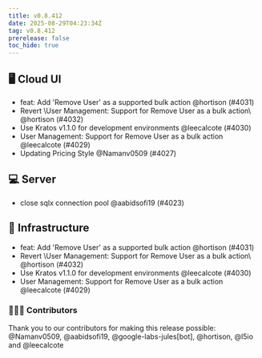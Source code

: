 ```yaml
---
title: v0.8.412
date: 2025-08-29T04:23:34Z
tag: v0.8.412
prerelease: false
toc_hide: true
---
```


## 🖥 Cloud UI

- feat: Add 'Remove User' as a supported bulk action @hortison (#4031)
- Revert \User Management: Support for Remove User as a bulk action\ @hortison (#4032)
- Use Kratos v1.1.0 for development environments @leecalcote (#4030)
- User Management: Support for Remove User as a bulk action @leecalcote (#4029)
- Updating Pricing Style @Namanv0509 (#4027)

## 💻 Server

- close sqlx connection pool @aabidsofi19 (#4023)

## 🦴 Infrastructure

- feat: Add 'Remove User' as a supported bulk action @hortison (#4031)
- Revert \User Management: Support for Remove User as a bulk action\ @hortison (#4032)
- Use Kratos v1.1.0 for development environments @leecalcote (#4030)
- User Management: Support for Remove User as a bulk action @leecalcote (#4029)

### 👨🏽‍💻 Contributors

Thank you to our contributors for making this release possible:
@Namanv0509, @aabidsofi19, @google-labs-jules[bot], @hortison, @l5io and @leecalcote

